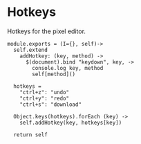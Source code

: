 Hotkeys
=======

Hotkeys for the pixel editor.

    module.exports = (I={}, self)->
      self.extend
        addHotkey: (key, method) ->
          $(document).bind "keydown", key, ->
            console.log key, method
            self[method]()

      hotkeys =
        "ctrl+z": "undo"
        "ctrl+y": "redo"
        "ctrl+s": "download"

      Object.keys(hotkeys).forEach (key) ->
        self.addHotkey(key, hotkeys[key])

      return self
